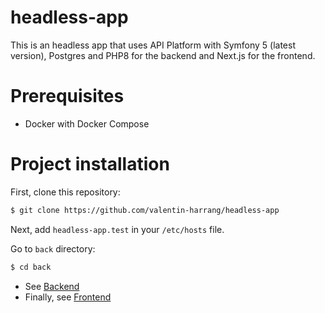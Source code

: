 headless-app
==============

This is an headless app that uses API Platform with Symfony 5 (latest version), Postgres and PHP8 for the backend and Next.js for the frontend.

# Prerequisites

- Docker with Docker Compose

# Project installation

First, clone this repository:

```bash
$ git clone https://github.com/valentin-harrang/headless-app
```

Next, add `headless-app.test` in your `/etc/hosts` file.

Go to `back` directory:

```bash
$ cd back
```

- See [Backend](back/README.md)
- Finally, see [Frontend](front/README.md)
